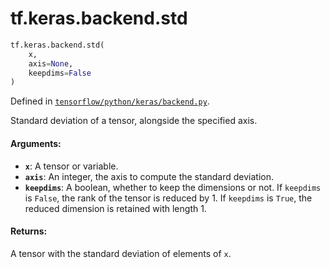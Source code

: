<div itemscope itemtype="http://developers.google.com/ReferenceObject">
<meta itemprop="name" content="tf.keras.backend.std" />
<meta itemprop="path" content="Stable" />
</div>

# tf.keras.backend.std

``` python
tf.keras.backend.std(
    x,
    axis=None,
    keepdims=False
)
```



Defined in [`tensorflow/python/keras/backend.py`](/code/stable/tensorflow/python/keras/backend.py).

Standard deviation of a tensor, alongside the specified axis.

#### Arguments:

* <b>`x`</b>: A tensor or variable.
* <b>`axis`</b>: An integer, the axis to compute the standard deviation.
* <b>`keepdims`</b>: A boolean, whether to keep the dimensions or not.
        If `keepdims` is `False`, the rank of the tensor is reduced
        by 1. If `keepdims` is `True`,
        the reduced dimension is retained with length 1.


#### Returns:

A tensor with the standard deviation of elements of `x`.